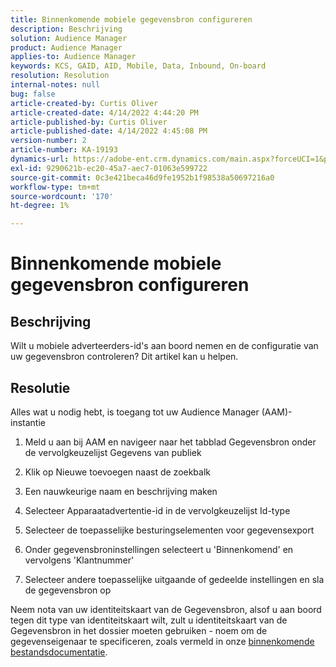 ```yaml
---
title: Binnenkomende mobiele gegevensbron configureren
description: Beschrijving
solution: Audience Manager
product: Audience Manager
applies-to: Audience Manager
keywords: KCS, GAID, AID, Mobile, Data, Inbound, On-board
resolution: Resolution
internal-notes: null
bug: false
article-created-by: Curtis Oliver
article-created-date: 4/14/2022 4:44:20 PM
article-published-by: Curtis Oliver
article-published-date: 4/14/2022 4:45:08 PM
version-number: 2
article-number: KA-19193
dynamics-url: https://adobe-ent.crm.dynamics.com/main.aspx?forceUCI=1&pagetype=entityrecord&etn=knowledgearticle&id=e23c681f-12bc-ec11-983f-0022480a30fa
exl-id: 9290621b-ec20-45a7-aec7-01063e599722
source-git-commit: 0c3e421beca46d9fe1952b1f98538a50697216a0
workflow-type: tm+mt
source-wordcount: '170'
ht-degree: 1%

---
```


# Binnenkomende mobiele gegevensbron configureren

## Beschrijving

Wilt u mobiele adverteerders-id&#39;s aan boord nemen en de configuratie van uw gegevensbron controleren? Dit artikel kan u helpen. 

## Resolutie


Alles wat u nodig hebt, is toegang tot uw Audience Manager (AAM)-instantie

1) Meld u aan bij AAM en navigeer naar het tabblad Gegevensbron onder de vervolgkeuzelijst Gegevens van publiek

2) Klik op Nieuwe toevoegen naast de zoekbalk

3) Een nauwkeurige naam en beschrijving maken

4) Selecteer Apparaatadvertentie-id in de vervolgkeuzelijst Id-type

5) Selecteer de toepasselijke besturingselementen voor gegevensexport

6) Onder gegevensbroninstellingen selecteert u &#39;Binnenkomend&#39; en vervolgens &#39;Klantnummer&#39;

7) Selecteer andere toepasselijke uitgaande of gedeelde instellingen en sla de gegevensbron op



Neem nota van uw identiteitskaart van de Gegevensbron, alsof u aan boord tegen dit type van identiteitskaart wilt, zult u identiteitskaart van de Gegevensbron in het dossier moeten gebruiken - noem om de gegevenseigenaar te specificeren, zoals vermeld in onze [binnenkomende bestandsdocumentatie](https://experienceleague.adobe.com/docs/audience-manager/user-guide/implementation-integration-guides/sending-audience-data/batch-data-transfer-process/inbound-s3-filenames.html?lang=en).
